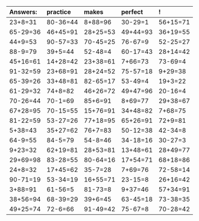 | Answers: | practice | makes | perfect | ! |
| :--- | :--- | :--- | :--- | :--- |
| 23+8=31 | 80-36=44 | 8+88=96 | 30-29=1 | 56+15=71 | 
| 65-29=36 | 46+45=91 | 28+25=53 | 49+44=93 | 36+19=55 | 
| 44+9=53 | 90-57=33 | 70-45=25 | 76-67=9 | 52-25=27 | 
| 88-9=79 | 39+5=44 | 52-48=4 | 60-17=43 | 28+14=42 | 
| 45+16=61 | 14+28=42 | 23+38=61 | 7+66=73 | 73-69=4 | 
| 91-32=59 | 23+68=91 | 28+24=52 | 75-57=18 | 9+29=38 | 
| 65-39=26 | 33+48=81 | 82-65=17 | 53-49=4 | 19+3=22 | 
| 61-29=32 | 74+8=82 | 46+26=72 | 49+47=96 | 20-16=4 | 
| 70-26=44 | 70-1=69 | 85+6=91 | 8+69=77 | 29+38=67 | 
| 67+28=95 | 70-15=55 | 15+76=91 | 34+48=82 | 7+68=75 | 
| 81-22=59 | 53-27=26 | 77+18=95 | 65+26=91 | 72+9=81 | 
| 5+38=43 | 35+27=62 | 76+7=83 | 50-12=38 | 42-34=8 | 
| 64-9=55 | 84-5=79 | 54-8=46 | 34-18=16 | 30-27=3 | 
| 9+23=32 | 62+19=81 | 28+53=81 | 13+48=61 | 28+49=77 | 
| 29+69=98 | 83-28=55 | 80-64=16 | 17+54=71 | 68+18=86 | 
| 24+8=32 | 17+45=62 | 35-7=28 | 7+69=76 | 72-58=14 | 
| 90-71=19 | 53-34=19 | 16+55=71 | 23-15=8 | 26+16=42 | 
| 3+88=91 | 61-56=5 | 81-73=8 | 9+37=46 | 57+34=91 | 
| 38+56=94 | 68-39=29 | 39+6=45 | 63-45=18 | 73-38=35 | 
| 49+25=74 | 72-6=66 | 91-49=42 | 75-67=8 | 70-28=42 | 
